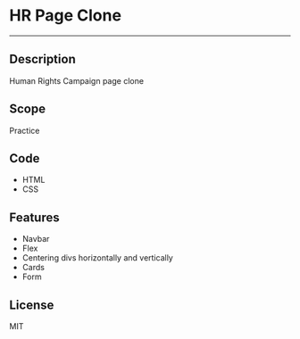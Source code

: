 # HR Page Clone
***

## Description
Human Rights Campaign page clone 

## Scope
Practice

## Code
* HTML 
* CSS

## Features
* Navbar
* Flex
* Centering divs horizontally and vertically
* Cards
* Form

## License
MIT

